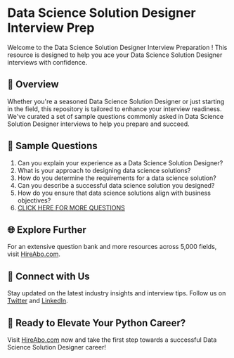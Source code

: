 # Data Science Solution Designer Interview Prep

Welcome to the Data Science Solution Designer Interview Preparation ! This resource is designed to help you ace your Data Science Solution Designer interviews with confidence.

## 🚀 Overview

Whether you're a seasoned Data Science Solution Designer or just starting in the field, this repository is tailored to enhance your interview readiness. We've curated a set of sample questions commonly asked in Data Science Solution Designer interviews to help you prepare and succeed.

## 📝 Sample Questions

1. Can you explain your experience as a Data Science Solution Designer?
2. What is your approach to designing data science solutions?
3. How do you determine the requirements for a data science solution?
4. Can you describe a successful data science solution you designed?
5. How do you ensure that data science solutions align with business objectives?
6. [CLICK HERE FOR MORE QUESTIONS](https://hireabo.com/job/0_3_48/Data%20Science%20Solution%20Designer)

## 🌐 Explore Further

For an extensive question bank and more resources across 5,000 fields, visit [HireAbo.com](https://www.hireabo.com).

## 📱 Connect with Us

Stay updated on the latest industry insights and interview tips. Follow us on [Twitter](https://twitter.com/hireabo) and [LinkedIn](https://www.linkedin.com/in/hire-abo-3609972a8/).

## 🚀 Ready to Elevate Your Python Career?

Visit [HireAbo.com](https://www.hireabo.com) now and take the first step towards a successful Data Science Solution Designer career!